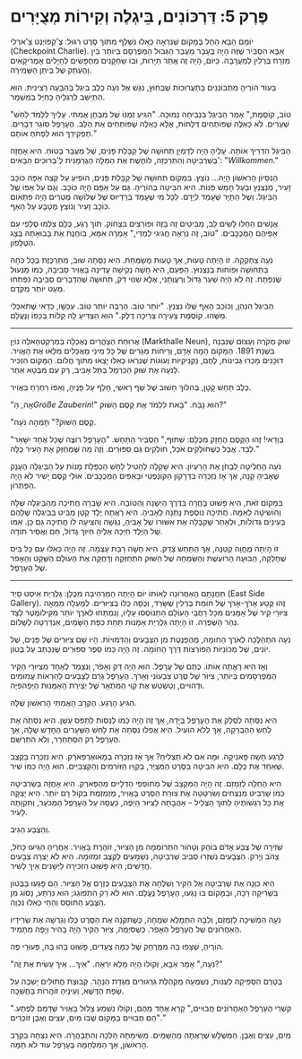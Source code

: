 
# פֶּרֶק 5: דַּרְכּוֹנִים, בֵּיגְלֶה וְקִירוֹת מְצֻיָּרִים

יוֹמָם הַבָּא הֵחֵל בְּמָקוֹם שֶׁנִּרְאָה כְּאִלּוּ נִשְׁלַף מִתּוֹךְ סֶרֶט רִגּוּל: צֶ'קְפּוֹיְנְט צַ'ארְלִי (Checkpoint Charlie). אַבָּא הִסְבִּיר שֶׁזֶּה הָיָה בֶּעָבָר מַעֲבַר הַגְּבוּל הַמְּפֻרְסָם בְּיוֹתֵר בֵּין מִזְרַח בֶּרְלִין לְמַעֲרָבָהּ. כַּיּוֹם, הָיָה זֶה אֲתַר תַּיָּרוּת, וּבוֹ שַׂחְקָנִים מְחֻפָּשִׂים לְחַיָּלִים אָמֶרִיקָאִים וְהֶעְתֵּק שֶׁל בֵּיתַן הַשְּׁמִירָה.

בְּעוֹד הוֹרֶיהָ מִתְבּוֹנְנִים בַּתַּעֲרוּכוֹת שֶׁבַּחוּץ, נִגַּשׁ אֶל נֹעָה כֶּלֶב בִּיגְל בְּהַבָּעָה רְצִינִית. הוּא הִתְיַשֵּׁב לְרַגְלֶיהָ כְּחַיָּל בְּמִשְׁמַר.

"טוֹב, קוֹסֶמֶת," אָמַר הַבִּיגְל בִּנְבִיחָה נְמוּכָה. "הִגִּיעַ זְמַנּוֹ שֶׁל מִבְחָן אֲמִתִּי. עָלַיִךְ לִלְמֹד לַחַשׁ שְׁעָרִים. לֹא כָּאֵלֶּה שֶׁפּוֹתְחִים דְּלָתוֹת, אֶלָּא כָּאֵלֶּה שֶׁפּוֹתְחִים אֶת הַלֵּב. הֶעָרָפֶל סוֹגֵר דְּבָרִים. תַּפְקִידֵךְ הוּא לִפְתֹּחַ אוֹתָם."

הַבִּיגְל הִדְרִיךְ אוֹתָהּ. עָלֶיהָ הָיָה לְדַמְיֵן תְּחוּשָׁה שֶׁל קַבָּלַת פָּנִים, שֶׁל מַעֲבָר בָּטוּחַ. הִיא אָחֲזָה בְּשַׁרְבִיטָהּ וְהִתְרַכְּזָה, לוֹחֶשֶׁת אֶת הַמִּלָּה הַגֶּרְמָנִית לְ'בְּרוּכִים הַבָּאִים': "*Willkommen*."

הַנִּסָּיוֹן הָרִאשׁוֹן הָיָה... נוֹצֵץ. בִּמְקוֹם תְּחוּשָׁה שֶׁל קַבָּלַת פָּנִים, הוֹפִיעַ עַל קְצֵה אַפָּהּ כּוֹכָב זָעִיר, מְנַצְנֵץ וּבַעַל חָמֵשׁ פִּנּוֹת. הִיא הִבִּיטָה בְּהוֹרֶיהָ. גַּם עַל אַפָּם הָיָה כּוֹכָב. וְגַם עַל אַפּוֹ שֶׁל הַבִּיגְל. וְשֶׁל הַתַּיָּר שֶׁעָמַד לְיָדָם. לְכָל מִי שֶׁעָמַד בְּרַדְיוּס שֶׁל שְׁלוֹשָׁה מֶטְרִים הָיָה פִּתְאוֹם כּוֹכָב זָעִיר וְנוֹצֵץ מֻטְבָּע עַל הָאַף.

אֲנָשִׁים הֵחֵלּוּ לָשִׂים לֵב, מַבִּיטִים זֶה בָּזֶה וּפוֹרְצִים בִּצְחוֹק. תוֹךְ רֶגַע, כֻּלָּם צִלְּמוּ סֶלְפִי עִם אַפֵּיהֶם הַמְּכֻכָּבִים. "טוֹב, זֶה נִרְאֶה חֲגִיגִי לְמַדַּי," אָמְרָה אִמָּא, בּוֹחֶנֶת אֶת בָּבוּאָתָהּ בְּצַג הַטֶּלֶפוֹן.

נֹעָה צִחְקְקָה. זוֹ הָיְתָה טָעוּת, אַךְ טָעוּת מְשַׂמַּחַת. הִיא נִסְּתָה שׁוּב, מִתְרַכֶּזֶת בְּכָל כֹּחָהּ בַּתְּחוּשָׁה וּפוֹחות בַּנִּצְנוּץ. הַפַּעַם, הִיא חָשָׁה נְקִישָׁה עֲדִינָה בָּאֲוִיר סְבִיבָהּ, כְּמוֹ מַנְעוּל שֶׁנִּפְתָּח. זֶה לֹא הָיָה שַׁעַר גָּדוֹל וְרַעֲוַתָנִי, אֶלָּא שִׁנּוּי דַּק, תְּחוּשָׁה שֶׁהַדְּבָרִים סְבִיבָהּ נִפְתְּחוּ מְעַט יוֹתֵר מִקֹּדֶם.

הַבִּיגְל הִנְהֵן, וְכוֹכַב הָאַף שֶׁלּוֹ נִצְנֵץ. "יוֹתֵר טוֹב. הַרְבֵּה יוֹתֵר טוֹב. עַכְשָׁו, כְּדַאי שֶׁתֹּאכְלִי מַשֶּׁהוּ. קוֹסֶמֶת צְעִירָה צְרִיכָה דֶּלֶק." הוּא הִצְדִּיעַ לָהּ קַלּוֹת בְּכַפּוֹ וְנֶעֱלַם.

***

אֲרוּחַת הַצָּהֳרַיִם נֶאֶכְלָה בְּמַרְקְטְהָאלֶה נוֹיְן (Markthalle Neun), שׁוּק מְקֹרֶה וְעָצוּם שֶׁנִּבְנָה בִּשְׁנַת 1891. הַמָּקוֹם הָמָה אָדָם, וְרֵיחוֹת מְגָרִים שֶׁל כָּל מִינֵי מַאֲכָלִים מִלְּאוּ אֶת הָאֲוִיר. דּוּכָנִים מָכְרוּ גְּבִינוֹת, לֶחֶם, נַקְנִיקִיּוֹת וְעוּגוֹת שֶׁנִּרְאוּ כְּאִלּוּ יָצְאוּ מִתּוֹךְ חֲלוֹם. הַמָּקוֹם הִזְכִּיר לְנֹעָה אֶת שׁוּק הַכַּרְמֶל בְּתֵל אָבִיב, רַק עִם מִבְטָא אַחֵר.

כֶּלֶב תַּחַשׁ קָטָן, בְּהִלּוּךְ חָשׁוּב שֶׁל שֵׁף רָאשִׁי, חָלַף עַל פָּנֶיהָ, וְאַפּוֹ רִחְרֵחַ בַּאֲוִיר.

"אָה, הַ*Große Zauberin*!" הוּא נָבַח. "בָּאת לִלְמֹד אֶת קֶסֶם הַשּׁוּק?"

"קֶסֶם הַשּׁוּק?" תָּמְהָה נֹעָה.

"בְּוַדַּאי! זֶהוּ הַקֶּסֶם הֶחָזָק מִכֻּלָּם: שִׁתּוּף," הִסְבִּיר הַתַּחַשׁ. "הֶעָרָפֶל רוֹצֶה שֶׁכָּל אֶחָד יִשָּׁאֵר לְבַד. אֲבָל כְּשֶׁחוֹלְקִים אֹכֶל, חוֹלְקִים גַּם סִפּוּרִים. וְזֶה מַה שֶּׁמְּחַזֵּק אֶת הָעִיר כֻּלָּהּ."

נֹעָה הֶחְלִיטָה לִבְחֹן אֶת הָרַעְיוֹן. הִיא שָׁקְלָה לְהָטִיל לַחַשׁ הַכְפָּלַת מָנוֹת עַל הַבֵּיגְלֶה הֶעָנָק שֶׁאָבִיהָ קָנָה, אַךְ אָז נִזְכְּרָה בִּדְרָקוֹן הַקּוֹנְפֶטִי וּבָאַפִּים הַמְּכֻכָּבִים. אוּלַי קֶסֶם יָשִׁיר לֹא הָיָה הַפִּתְרוֹן.

בִּמְקוֹם זֹאת, הִיא פָּשׁוּט בָּחֲרָה בַּדֶּרֶךְ הַיְּשָׁנָה וְהַטּוֹבָה. הִיא שָׁבְרָה חֲתִיכָה מֵהַבֵּיגְלֶה שֶׁלָּהּ וְהוֹשִׁיטָה לְאִמָּהּ. חֲתִיכָה נוֹסֶפֶת נָתְנָה לְאָבִיהָ. הִיא רָאֲתָה יֶלֶד קָטָן מַבִּיט בַּבֵּיגְלֶה שֶׁלָּהֶם בְּעֵינַיִם גְּדוֹלוֹת, וּלְאַחַר שֶׁקִּבְּלָה אֶת אִשּׁוּרוֹ שֶׁל אָבִיהָ, נִגְּשָׁה וְהִצִּיעָה לוֹ חֲתִיכָה גַּם כֵּן. אִמּוֹ שֶׁל הַיֶּלֶד חִיְּכָה אֵלֶיהָ חִיּוּךְ גָּדוֹל, חַם וַאֲסִיר תּוֹדָה.

זוֹ הָיְתָה מֶחֱוָה קְטַנָּה, אַךְ הַתַּחַשׁ צָדַק. הִיא חָשָׁה רַבַּת עָצְמָה. זֶה הָיָה כְּאִלּוּ עִם כָּל בִּיס שֶׁחָלְקָה, הַבּוּעָה הָרוֹעֶשֶׁת וְהַשְּׂמֵחָה שֶׁל הַשּׁוּק הִתְחַזְּקָה וְדָחֲקָה אֶת הָעוֹלָם הַשָּׁקֵט וְהָאָפֹר שֶׁל הֶעָרָפֶל.

***

תַּחֲנָתָם הָאַחֲרוֹנָה לְאוֹתוֹ יוֹם הָיְתָה הַמַּרְהִיבָה מִכֻּלָּן: גַּלֶּרְיַת אִיסְט סַיְד (East Side Gallery). זֶהוּ קֶטַע אָרֹךְ-אָרֹךְ שֶׁל חוֹמַת בֶּרְלִין שֶׁשָּׂרַד, וְכֻסָּה כֻּלּוֹ בְּצִיּוּרִים. לְמַעְלָה מִמֵּאָה צִיּוּרֵי קִיר שֶׁל אָמָּנִים מִכָּל רַחֲבֵי הָעוֹלָם הִתְנוֹסְסוּ עָלָיו, וְנִמְתְּחוּ לְאֹרֶךְ יוֹתֵר מִקִּילוֹמֶטֶר לְצַד נְהַר הַשְּׁפְּרֵה. זוֹ הָיְתָה גַּלֶּרְיַת אָמָּנוּת תַּחַת כִּפַּת הַשָּׁמַיִם, אַנְדַּרְטָה לְשָׁלוֹם.

נֹעָה הִתְהַלְּכָה לְאֹרֶךְ הַחוֹמָה, מְהֻפְנֶטֶת מִן הַצְּבָעִים וְהַדְּמוּיוֹת. הָיוּ שָׁם צִיּוּרִים שֶׁל פָּנִים, שֶׁל יוֹנִים, שֶׁל מְכוֹנִיּוֹת הַפּוֹרְצוֹת דֶּרֶךְ הַחוֹמָה. זֶה הָיָה כְּמוֹ סֵפֶר סִפּוּרִים שֶׁנִּכְתַּב עַל בֶּטוֹן.

וְאָז הִיא רָאֲתָה אוֹתוֹ. כֶּתֶם שֶׁל עֲרָפֶל. הוּא הָיָה דַּק וְאָפֹר, וְנִצְמַד לְאֶחָד מִצִּיּוּרֵי הַקִּיר הַמְּפֻרְסָמִים בְּיוֹתֵר, צִיּוּר שֶׁל סֶרֶט צִבְעוֹנִי וְאָרֹךְ. הֶעָרָפֶל גָּרַם לַצְּבָעִים לְהֵרָאוֹת עֲמוּמִים וּדְהוּיִים, וְטִשְׁטֵשׁ אֶת קַוֵּי הַמִּתְאָר שֶׁל יְצִירַת הָאָמָּנוּת הַיְּפֵהפִיָּה.

הִגִּיעַ הָרֶגַע. הַקְּרָב הָאֲמִתִּי הָרִאשׁוֹן שֶׁלָּהּ.

הִיא נִסְּתָה לְסַלֵּק אֶת הֶעָרָפֶל בְּיָדָהּ, אַךְ זֶה הָיָה כְּמוֹ לְנַסּוֹת לִתְפֹּס עָשָׁן. הִיא נִסְּתָה אֶת לַחַשׁ הַהַבְרָקָה, אַךְ לְלֹא הוֹעִיל. הִיא אֲפִלּוּ נִסְּתָה אֶת לַחַשׁ הַשְּׁעָרִים הֶחָדָשׁ שֶׁלָּהּ, אַךְ הֶעָרָפֶל רַק הִסְתַּחְרֵר, וְלֹא הִתְרַשֵּׁם.

לְרֶגַע חָשָׁה פָּאנִיקָה. וּמָה אִם לֹא תַּצְלִיחַ? אַךְ אָז נִזְכְּרָה בְּמָאוּאֶרְפַּארְק. הִיא נִזְכְּרָה בַּקֶּצֶב שֶׁאִחֵד אֶת כֻּלָּם. הִיא הִבִּיטָה בַּסֶּרֶט הַמְּצֻיָּר, בְּקַוָּיו הַזּוֹרְמִים וְהַקִּצְבִּיִּים. הוּא הָיָה כְּמוֹ שִׁיר.

הִיא הֵחֵלָּה לְזַמְזֵם. זֶה הָיָה הַמִּקְצָב שֶׁל מְתוֹפְפֵי הַדְּלָיִים מֵהַפַּארְק. הִיא אָחֲזָה בְּשַׁרְבִיטָהּ כְּמוֹ שַׁרְבִיט מְנַצְּחִים וְשִׂרְטְטָה אֶת צוּרַת הַסֶּרֶט בָּאֲוִיר, מְזַמְזֶמֶת בְּקוֹל רָם יוֹתֵר. הִיא יָצְקָה אֶת כָּל רִגְשׁוֹתֶיהָ לְתוֹךְ הַצְּלִיל – אַהֲבָתָהּ לַצִּיּוּר הַיָּפֶה, כַּעֲסָהּ עַל הֶעָרָפֶל הַמְּכֹעָר, וְתִקְוָתָהּ לָעִיר.

וְהַצֶּבַע הֵגִיב.

שְׁזִירָה שֶׁל צֶבַע אָדֹם בּוֹהֵק וְטָהוֹר הִתְרוֹמְמָה מִן הַצִּיּוּר, זוֹהֶרֶת בָּאֲוִיר. אַחֲרֶיהָ הִגִּיעוּ כָּחֹל, צָהֹב וְיָרֹק. הַצְּבָעִים נִשְׁזְרוּ סְבִיב שַׁרְבִיטָהּ, נִשְׁמָעִים לְקֶצֶב זִמְזוּמָהּ. הִיא לֹא יָצְרָה צְבָעִים חֲדָשִׁים; הִיא פָּשׁוּט הִזְכִּירָה לַיְּשָׁנִים אֵיךְ לָשִׁיר.

הִיא כִּוְּנָה אֶת שַׁרְבִיטָהּ אֶל הַקִּיר וְשִׁלְּחָה אֶת הַצְּבָעִים כְּזֶרֶם אֶל הַצִּיּוּר. הֵם פָּגְעוּ בַּבֶּטוֹן בִּשְׁרִיקָה רַכָּה, וּבַמָּקוֹם בּוֹ נָגְעוּ, הֶעָרָפֶל נֶעֱלַם. הוּא לֹא רַק הִתְפּוֹגֵג; הוּא נִרְתַּע, נָסוֹג מִן הַצֶּבַע הַתּוֹסֵס וְהַחַי כְּאִלּוּ נִכְוָה.

נֹעָה הִמְשִׁיכָה לְזַמְזֵם, וְלִבָּהּ הִתְמַלֵּא שִׂמְחָה, כְּשֶׁתִּקְּנָה אֶת הַסֶּרֶט כֻּלּוֹ וְגֵרְשָׁה אֶת שְׂרִידָיו הָאַחֲרוֹנִים שֶׁל הֶעָרָפֶל הָאָפֹר. כְּשֶׁסִּיְּמָה, צִיּוּר הַקִּיר הָיָה בָּהִיר וְיָפֶה מִתָּמִיד.

הוֹרֶיהָ, שֶׁצָּפוּ בָּהּ מִמֶּרְחָק שֶׁל כַּמָּה צְעָדִים, פָּשׁוּט בָּהוּ בָּהּ, פְּעוּרֵי פֶּה.

"נֹעָה," אָמַר אַבָּא, וְקוֹלוֹ הָיָה מָלֵא יִרְאָה. "אֵיךְ... אֵיךְ עָשִׂית אֶת זֶה?"

בְּטֶרֶם הִסְפִּיקָה לַעֲנוֹת, נִשְׁמְעָה מַקְהֵלַת גִּרְגּוּרִים מִגְּדַת הַנָּהָר. קְבוּצַת חֲתוּלִים יָשְׁבָה עַל שְׂפַת הַדֶּשֶׁא, וְעֵינֶיהָ זוֹהֲרוֹת בַּחֲשֵׁכָה.

"קִשְׁרֵי הֶעָרָפֶל הָאַחֲרוֹנִים חֲבוּיִים," קָרָא אֶחָד מֵהֶם, וְקוֹלוֹ נִשְׁמַע צָלוּל בָּאֲוִיר שֶׁדָּמַם לְפֶתַע. "הֵם חֲבוּיִים בַּמָּקוֹם שֶׁבּוֹ מַיִם, עֵצִים וְאֶבֶן זוֹכְרִים."

מַיִם, עֵצִים וְאֶבֶן. הַמְּשֻׁלָּשׁ שֶׁרָאֲתָה מֵהַשָּׁמַיִם. מְשִׂימָתָהּ הָלְכָה וְהִתְבָּהֲרָה. הִיא נִצְּחָה בַּקְּרָב הָרִאשׁוֹן, אַךְ הַמִּלְחָמָה בֶּעָרָפֶל עוֹד לֹא תַּמָּה.
